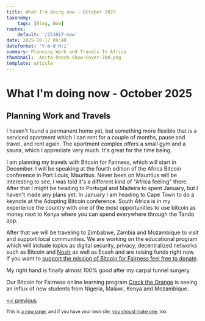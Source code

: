 ```yaml
---
title: What I'm doing now - October 2025
taxonomy:
    tags: [Blog, Now]
routes:
    default: '/251017-now'
date: 2025-10-17 09:40
dateformat: 'Y-m-d H:i'
summary: Planning Work and Travels In Africa
thumbnail: _Anita-Posch-Show-Cover-700.png
template: article
---
```


# What I'm doing now - October 2025

## Planning Work and Travels 

I haven't found a permanent home yet, but something more flexible that is a serviced apartment which I can rent for a couple of months, pause and travel, and rent again. The apartment complex offers a small gym and a sauna, which I appreciate very much. It's great for the time being. 

I am planning my travels with Bitcoin for Fairness, which will start in December. I will be speaking at the fourth edition of the Africa Bitcoin conference in Port Louis, Mauritius. Never been on Mauritius will be interesting to see, I was told it's a different kind of "Africa feeling" there. After that I might be heading to Portugal and Madeira to spent January, but I haven't made any plans yet. In January I am heading to Cape Town to do a keynote at the Adopting Bitcoin conference. South Africa is in my experience the country with one of the most opportunities to use bitcoin as money next to Kenya where you can spend everywhere through the Tando app. 

After that we will be traveling to Zimbabwe, Zambia and Mozambique to visit and support local communities. We are working on the educational program which will include topics as digital security, privacy, decentralized networks such as Bitcoin and [Nostr](https://anitaposch.com/nostr) as well as Ecash and are raising funds right now. If you want to [support the mission of Bitcoin for Fairness feel free to donate](https://bffbtc.org/donate).

My right hand is finally almost 100% good after my carpal tunnel surgery. 

Our Bitcoin for Fairness online learning program [Crack the Orange](https://my.cracktheorange.com/scholarship) is seeing an influx of new students from Nigeria, Malawi, Kenya and Mozambique.

[<< previous](/250807-now)<!-- | [next >>](/25....-now) -->

<small>This is [a now page](https://nownownow.com/about), and if you have your own site, [you should make one](https://nownownow.com/about), too.</small>